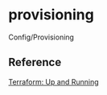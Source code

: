 # provisioning
Config/Provisioning


## Reference
[Terraform: Up and Running](https://www.safaribooksonline.com/library/view/terraform-up-and/9781491977071/)
